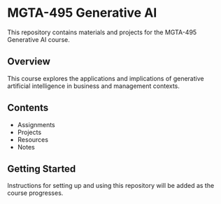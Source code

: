 # MGTA-495 Generative AI

This repository contains materials and projects for the MGTA-495 Generative AI course.

## Overview

This course explores the applications and implications of generative artificial intelligence in business and management contexts.

## Contents

- Assignments
- Projects
- Resources
- Notes

## Getting Started

Instructions for setting up and using this repository will be added as the course progresses.